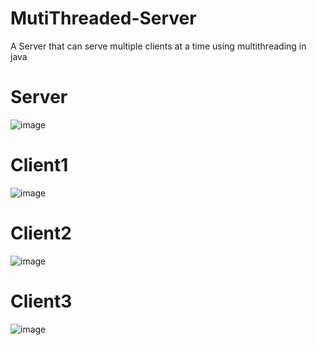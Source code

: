 # MutiThreaded-Server
A Server that can serve multiple clients at a time using multithreading in java

# Server

![image](https://user-images.githubusercontent.com/51488834/106092764-d312cf00-60e3-11eb-98b4-8ddfbbb4895a.png)

# Client1

![image](https://user-images.githubusercontent.com/51488834/106092867-0bb2a880-60e4-11eb-8550-5096ecfda94a.png)

# Client2

![image](https://user-images.githubusercontent.com/51488834/106092950-33097580-60e4-11eb-93f3-59e7c72d2407.png)

# Client3

![image](https://user-images.githubusercontent.com/51488834/106093033-651ad780-60e4-11eb-933d-6ccb1cfcdda5.png)








